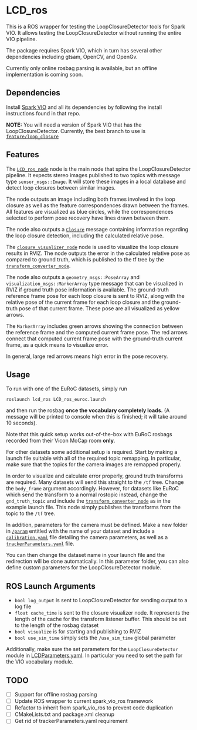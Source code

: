 # LCD_ros

This is a ROS wrapper for testing the LoopClosureDetector tools for Spark VIO.
It allows testing the LoopClosureDetector without running the entire VIO
pipeline.

The package requires Spark VIO, which in turn has several other dependencies
including gtsam, OpenCV, and OpenGv.

Currently only online rosbag parsing is available, but an offline implementation
is coming soon.

## Dependencies

Install [Spark VIO](https://github.mit.edu/SPARK/VIO) and all its dependencies
by following the install instructions found in that repo.

**NOTE:** You will need a version of Spark VIO that has the LoopClosureDetector.
Currently, the best branch to use is [`feature/loop_closure`](https://github.mit.edu/SPARK/VIO/tree/feature/loop_closure)

## Features

The [`LCD_ros_node`](/src/LCD_ros_node.cpp) node is the main node that spins the
LoopClosureDetector pipeline. It expects stereo images published to two
topics with message type `sensor_msgs::Image`. It will store these images in
a local database and detect loop closures between similar images.

The node outputs an image including both frames involved in the loop closure
as well as the feature correspondences drawn between the frames. All features
are visualized as blue circles, while the correspondences selected to perform
pose recovery have lines drawn between them.

The node also outputs a [`Closure`](/msg/Closure.msg) message containing
information regarding the loop closure detection, including the calculated
relative pose.

The [`closure_visualizer_node`](/scripts/closure_visualizer_node.py) node is
used to visualize the loop closure results in RVIZ. The node outputs the error
in the calculated relative pose as compared to ground truth, which is published
to the tf tree by the [`transform_converter_node`](/scripts/transform_converter_node.py).

The node also outputs a `geometry_msgs::PoseArray` and
`visualization_msgs::MarkerArray` type message that can be visualized in RVIZ
if ground truth pose information is available. The ground-truth reference frame
pose for each loop closure is sent to RVIZ, along with the relative pose of
the current frame for each loop closure and the ground-truth pose of that
current frame. These pose are all visualized as yellow arrows.

The `MarkerArray` includes green arrows showing the connection between the
reference frame and the computed current frame pose. The red arrows connect
that computed current frame pose with the ground-truth current frame, as a
quick means to visualize error.

In general, large red arrows means high error in the pose recovery.

## Usage

To run with one of the EuRoC datasets, simply run
```
roslaunch lcd_ros LCD_ros_euroc.launch
```
and then run the rosbag **once the vocabulary completely loads.** (A message
will be printed to console when this is finished; it will take around 10
seconds).

Note that this quick setup works out-of-the-box with EuRoC rosbags recorded
from their Vicon MoCap room **only**.

For other datasets some additional setup is required. Start by making a launch
file suitable with all of the required topic remapping. In particular, make
sure that the topics for the camera images are remapped properly.

In order to visualize and calculate error properly, ground truth transforms
are required. Many datasets will send this straight to the `/tf` tree.
Change the `body_frame` argument accordingly. However, for datasets like
EuRoC which send the transform to a normal rostopic instead, change the
`gnd_truth_topic` and include the
[`transform_converter_node`](/scripts/transform_converter_node.py) as in the
example launch file. This node simply publishes the transforms from the topic
to the `/tf` tree.

In addition, parameters for the camera must be defined. Make a new folder
in [`/param`](/param) entitled with the name of your dataset and include
a [`calibration.yaml`](/param/EUROC/calibration.yaml) file detailing the
camera parameters, as well as a [`trackerParameters.yaml`](/param/EUROC/trackerParameters.yaml) file.

You can then change the dataset name in your launch file and the redirection
will be done automatically. In this parameter folder, you can also define
custom parameters for the LoopClosureDetector module.

## ROS Launch Arguments

* `bool log_output` is sent to LoopClosureDetector for sending output to a log file
* `float cache_time` is sent to the closure visualizer node. It represents the length of the cache for the transform listener buffer. This should be set to the length of the rosbag dataset
* `bool visualize` is for starting and publishing to RVIZ
* `bool use_sim_time` simply sets the `/use_sim_time` global parameter

Additionally, make sure the set parameters for the `LoopClosureDetector` module
in [LCDParameters.yaml](/param/EUROC/LCDParameters.yaml). In particular you
need to set the path for the VIO vocabulary module.

## TODO

- [ ] Support for offline rosbag parsing
- [ ] Update ROS wrapper to current spark_vio_ros framework
- [ ] Refactor to inherit from spark_vio_ros to prevent code duplication
- [ ] CMakeLists.txt and package.xml cleanup
- [ ] Get rid of trackerParameters.yaml requirement
